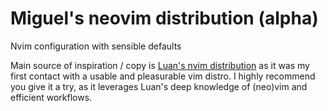 # Miguel's neovim distribution (alpha)
Nvim configuration with sensible defaults

Main source of inspiration / copy is [Luan's nvim distribution](https://github.com/luan/nvim) as it was my first contact with a usable and pleasurable vim distro. I highly recommend you give it a try, as it leverages Luan's deep knowledge of (neo)vim and efficient workflows.

